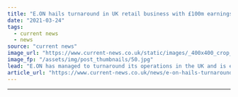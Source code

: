 ```yaml
---
title: "E.ON hails turnaround in UK retail business with £100m earnings jump"
date: "2021-03-24"
tags: 
  - current news
  - news
source: "current news"
image_url: "https://www.current-news.co.uk/static/images/_400x400_crop_center-center/E.On-headquarters-wiki-NC.jpg"
image_fp: "/assets/img/post_thumbnails/50.jpg"
lead: "​E.ON has managed to turnaround its operations in the UK and is expected to recover faster than originally anticipated, it said in its full year results for 2020."
article_url: "https://www.current-news.co.uk/news/e-on-hails-turnaround-in-uk-retail-business-with-100m-earnings-jump?utm_source=rss-feeds&utm_medium=rss&utm_campaign=rss"
---
```


---
